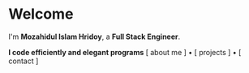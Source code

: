 # Welcome  
I'm **Mozahidul Islam Hridoy**, a **Full Stack Engineer**.  

**I code efficiently and elegant programs**
[ about me ] • [ projects ] • [ contact ]
